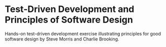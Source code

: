 # Test-Driven Development and Principles of Software Design

Hands-on test-driven development exercise illustrating principles for good software design by Steve Morris and Charlie Brooking.
